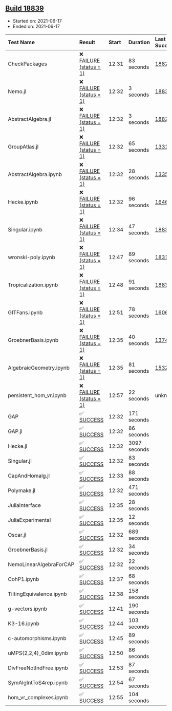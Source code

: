 ## [Build 18839](https://oscarci.mathematik.uni-kl.de/job/oscar/18839/)

* Started on: 2021-06-17
* Ended on: 2021-06-17

| Test Name    | Result | Start | Duration | Last Success | First Failure |
|:-------------|:-------|:------|:---------|:-------------|:--------------|
| CheckPackages | ❌ [FAILURE (status = 1)](https://oscarci.mathematik.uni-kl.de/job/oscar/18839/artifact/logs/build-18839/CheckPackages.log) | 12:31 | 83 seconds | [18822](https://oscarci.mathematik.uni-kl.de/job/oscar/18822/) | [18823](https://oscarci.mathematik.uni-kl.de/job/oscar/18823/) |
| Nemo.jl | ❌ [FAILURE (status = 1)](https://oscarci.mathematik.uni-kl.de/job/oscar/18839/artifact/logs/build-18839/Nemo.jl.log) | 12:32 | 3 seconds | [18835](https://oscarci.mathematik.uni-kl.de/job/oscar/18835/) | [18836](https://oscarci.mathematik.uni-kl.de/job/oscar/18836/) |
| AbstractAlgebra.jl | ❌ [FAILURE (status = 1)](https://oscarci.mathematik.uni-kl.de/job/oscar/18839/artifact/logs/build-18839/AbstractAlgebra.jl.log) | 12:32 | 3 seconds | [18822](https://oscarci.mathematik.uni-kl.de/job/oscar/18822/) | [18823](https://oscarci.mathematik.uni-kl.de/job/oscar/18823/) |
| GroupAtlas.jl | ❌ [FAILURE (status = 1)](https://oscarci.mathematik.uni-kl.de/job/oscar/18839/artifact/logs/build-18839/GroupAtlas.jl.log) | 12:32 | 65 seconds | [13311](https://oscarci.mathematik.uni-kl.de/job/oscar/13311/) | [13312](https://oscarci.mathematik.uni-kl.de/job/oscar/13312/) |
| AbstractAlgebra.ipynb | ❌ [FAILURE (status = 1)](https://oscarci.mathematik.uni-kl.de/job/oscar/18839/artifact/logs/build-18839/AbstractAlgebra.ipynb.log) | 12:32 | 28 seconds | [13355](https://oscarci.mathematik.uni-kl.de/job/oscar/13355/) | [13356](https://oscarci.mathematik.uni-kl.de/job/oscar/13356/) |
| Hecke.ipynb | ❌ [FAILURE (status = 1)](https://oscarci.mathematik.uni-kl.de/job/oscar/18839/artifact/logs/build-18839/Hecke.ipynb.log) | 12:32 | 96 seconds | [16463](https://oscarci.mathematik.uni-kl.de/job/oscar/16463/) | [16464](https://oscarci.mathematik.uni-kl.de/job/oscar/16464/) |
| Singular.ipynb | ❌ [FAILURE (status = 1)](https://oscarci.mathematik.uni-kl.de/job/oscar/18839/artifact/logs/build-18839/Singular.ipynb.log) | 12:34 | 47 seconds | [18835](https://oscarci.mathematik.uni-kl.de/job/oscar/18835/) | [18836](https://oscarci.mathematik.uni-kl.de/job/oscar/18836/) |
| wronski-poly.ipynb | ❌ [FAILURE (status = 1)](https://oscarci.mathematik.uni-kl.de/job/oscar/18839/artifact/logs/build-18839/wronski-poly.ipynb.log) | 12:47 | 89 seconds | [18314](https://oscarci.mathematik.uni-kl.de/job/oscar/18314/) | [18315](https://oscarci.mathematik.uni-kl.de/job/oscar/18315/) |
| Tropicalization.ipynb | ❌ [FAILURE (status = 1)](https://oscarci.mathematik.uni-kl.de/job/oscar/18839/artifact/logs/build-18839/Tropicalization.ipynb.log) | 12:48 | 91 seconds | [18838](https://oscarci.mathematik.uni-kl.de/job/oscar/18838/) | [18839](https://oscarci.mathematik.uni-kl.de/job/oscar/18839/) |
| GITFans.ipynb | ❌ [FAILURE (status = 1)](https://oscarci.mathematik.uni-kl.de/job/oscar/18839/artifact/logs/build-18839/GITFans.ipynb.log) | 12:51 | 78 seconds | [16068](https://oscarci.mathematik.uni-kl.de/job/oscar/16068/) | [16069](https://oscarci.mathematik.uni-kl.de/job/oscar/16069/) |
| GroebnerBasis.ipynb | ❌ [FAILURE (status = 1)](https://oscarci.mathematik.uni-kl.de/job/oscar/18839/artifact/logs/build-18839/GroebnerBasis.ipynb.log) | 12:35 | 40 seconds | [13748](https://oscarci.mathematik.uni-kl.de/job/oscar/13748/) | [13749](https://oscarci.mathematik.uni-kl.de/job/oscar/13749/) |
| AlgebraicGeometry.ipynb | ❌ [FAILURE (status = 1)](https://oscarci.mathematik.uni-kl.de/job/oscar/18839/artifact/logs/build-18839/AlgebraicGeometry.ipynb.log) | 12:35 | 81 seconds | [15322](https://oscarci.mathematik.uni-kl.de/job/oscar/15322/) | [15323](https://oscarci.mathematik.uni-kl.de/job/oscar/15323/) |
| persistent_hom_vr.ipynb | ❌ [FAILURE (status = 1)](https://oscarci.mathematik.uni-kl.de/job/oscar/18839/artifact/logs/build-18839/persistent_hom_vr.ipynb.log) | 12:57 | 22 seconds | unknown | unknown |
| GAP | ✅ [SUCCESS](https://oscarci.mathematik.uni-kl.de/job/oscar/18839/artifact/logs/build-18839/GAP.log) | 12:32 | 171 seconds |  |  |
| GAP.jl | ✅ [SUCCESS](https://oscarci.mathematik.uni-kl.de/job/oscar/18839/artifact/logs/build-18839/GAP.jl.log) | 12:32 | 86 seconds |  |  |
| Hecke.jl | ✅ [SUCCESS](https://oscarci.mathematik.uni-kl.de/job/oscar/18839/artifact/logs/build-18839/Hecke.jl.log) | 12:32 | 3097 seconds |  |  |
| Singular.jl | ✅ [SUCCESS](https://oscarci.mathematik.uni-kl.de/job/oscar/18839/artifact/logs/build-18839/Singular.jl.log) | 12:32 | 83 seconds |  |  |
| CapAndHomalg.jl | ✅ [SUCCESS](https://oscarci.mathematik.uni-kl.de/job/oscar/18839/artifact/logs/build-18839/CapAndHomalg.jl.log) | 12:33 | 88 seconds |  |  |
| Polymake.jl | ✅ [SUCCESS](https://oscarci.mathematik.uni-kl.de/job/oscar/18839/artifact/logs/build-18839/Polymake.jl.log) | 12:32 | 471 seconds |  |  |
| JuliaInterface | ✅ [SUCCESS](https://oscarci.mathematik.uni-kl.de/job/oscar/18839/artifact/logs/build-18839/JuliaInterface.log) | 12:35 | 28 seconds |  |  |
| JuliaExperimental | ✅ [SUCCESS](https://oscarci.mathematik.uni-kl.de/job/oscar/18839/artifact/logs/build-18839/JuliaExperimental.log) | 12:35 | 12 seconds |  |  |
| Oscar.jl | ✅ [SUCCESS](https://oscarci.mathematik.uni-kl.de/job/oscar/18839/artifact/logs/build-18839/Oscar.jl.log) | 12:32 | 689 seconds |  |  |
| GroebnerBasis.jl | ✅ [SUCCESS](https://oscarci.mathematik.uni-kl.de/job/oscar/18839/artifact/logs/build-18839/GroebnerBasis.jl.log) | 12:32 | 34 seconds |  |  |
| NemoLinearAlgebraForCAP | ✅ [SUCCESS](https://oscarci.mathematik.uni-kl.de/job/oscar/18839/artifact/logs/build-18839/NemoLinearAlgebraForCAP.log) | 12:32 | 22 seconds |  |  |
| CohP1.ipynb | ✅ [SUCCESS](https://oscarci.mathematik.uni-kl.de/job/oscar/18839/artifact/logs/build-18839/CohP1.ipynb.log) | 12:37 | 68 seconds |  |  |
| TiltingEquivalence.ipynb | ✅ [SUCCESS](https://oscarci.mathematik.uni-kl.de/job/oscar/18839/artifact/logs/build-18839/TiltingEquivalence.ipynb.log) | 12:38 | 158 seconds |  |  |
| g-vectors.ipynb | ✅ [SUCCESS](https://oscarci.mathematik.uni-kl.de/job/oscar/18839/artifact/logs/build-18839/g-vectors.ipynb.log) | 12:41 | 190 seconds |  |  |
| K3-16.ipynb | ✅ [SUCCESS](https://oscarci.mathematik.uni-kl.de/job/oscar/18839/artifact/logs/build-18839/K3-16.ipynb.log) | 12:44 | 103 seconds |  |  |
| c-automorphisms.ipynb | ✅ [SUCCESS](https://oscarci.mathematik.uni-kl.de/job/oscar/18839/artifact/logs/build-18839/c-automorphisms.ipynb.log) | 12:45 | 89 seconds |  |  |
| uMPS(2,2,4)_0dim.ipynb | ✅ [SUCCESS](https://oscarci.mathematik.uni-kl.de/job/oscar/18839/artifact/logs/build-18839/uMPS-2-2-4-_0dim.ipynb.log) | 12:50 | 86 seconds |  |  |
| DivFreeNotIndFree.ipynb | ✅ [SUCCESS](https://oscarci.mathematik.uni-kl.de/job/oscar/18839/artifact/logs/build-18839/DivFreeNotIndFree.ipynb.log) | 12:53 | 87 seconds |  |  |
| SymAlgIntToS4rep.ipynb | ✅ [SUCCESS](https://oscarci.mathematik.uni-kl.de/job/oscar/18839/artifact/logs/build-18839/SymAlgIntToS4rep.ipynb.log) | 12:54 | 67 seconds |  |  |
| hom_vr_complexes.ipynb | ✅ [SUCCESS](https://oscarci.mathematik.uni-kl.de/job/oscar/18839/artifact/logs/build-18839/hom_vr_complexes.ipynb.log) | 12:55 | 104 seconds |  |  |
